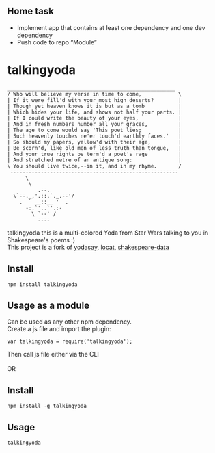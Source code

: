 
## Home task
* Implement app that contains at least one dependency and one dev dependency
* Push code to repo “Module”

# talkingyoda

```
_______________________________________________________
/ Who will believe my verse in time to come,            \
| If it were fill'd with your most high deserts?        |
| Though yet heaven knows it is but as a tomb           |
| Which hides your life, and shows not half your parts. |
| If I could write the beauty of your eyes,             |
| And in fresh numbers number all your graces,          |
| The age to come would say 'This poet lies;            |
| Such heavenly touches ne'er touch'd earthly faces.'   |
| So should my papers, yellow'd with their age,         |
| Be scorn'd, like old men of less truth than tongue,   |
| And your true rights be term'd a poet's rage          |
| And stretched metre of an antique song:               |
\ You should live twice,--in it, and in my rhyme.       /
 -------------------------------------------------------
      \
       \
          .--.
  \`--._,'.::.`._.--'/
    .  ` __::__ '  .
      -:.`'..`'.:-
        \ `--' /
          ----   
```
talkingyoda this is a multi-colored Yoda from Star Wars talking to you in Shakespeare's poems :) <br/>
This project is a fork of [yodasay](https://github.com/scotttesler/yodasay), [locat](https://github.com/robertmarsal/lolcatjs), [shakespeare-data](https://github.com/luketn/shakespeare-data)
## Install
```
npm install talkingyoda
```
## Usage as a module
Can be used as any other npm dependency. <br/>
Create a js file and import the plugin:
```
var talkingyoda = require('talkingyoda');
```
Then call js file either via the CLI <br/><br/>
OR
## Install
```
npm install -g talkingyoda
```
## Usage
```
talkingyoda
```
